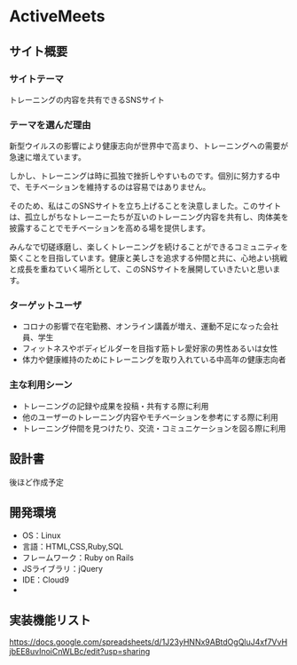 # ActiveMeets

## サイト概要


### サイトテーマ

トレーニングの内容を共有できるSNSサイト

### テーマを選んだ理由

新型ウイルスの影響により健康志向が世界中で高まり、トレーニングへの需要が急速に増えています。

しかし、トレーニングは時に孤独で挫折しやすいものです。個別に努力する中で、モチベーションを維持するのは容易ではありません。

そのため、私はこのSNSサイトを立ち上げることを決意しました。このサイトは、孤立しがちなトレーニーたちが互いのトレーニング内容を共有し、肉体美を披露することでモチベーションを高める場を提供します。

みんなで切磋琢磨し、楽しくトレーニングを続けることができるコミュニティを築くことを目指しています。健康と美しさを追求する仲間と共に、心地よい挑戦と成長を重ねていく場所として、このSNSサイトを展開していきたいと思います。

### ターゲットユーザ

- コロナの影響で在宅勤務、オンライン講義が増え、運動不足になった会社員、学生
- フィットネスやボディビルダーを目指す筋トレ愛好家の男性あるいは女性
- 体力や健康維持のためにトレーニングを取り入れている中高年の健康志向者

### 主な利用シーン

- トレーニングの記録や成果を投稿・共有する際に利用
- 他のユーザーのトレーニング内容やモチベーションを参考にする際に利用
- トレーニング仲間を見つけたり、交流・コミュニケーションを図る際に利用


## 設計書


後ほど作成予定


## 開発環境


- OS：Linux
- 言語：HTML,CSS,Ruby,SQL
- フレームワーク：Ruby on Rails
- JSライブラリ：jQuery
- IDE：Cloud9
-
## 実装機能リスト
https://docs.google.com/spreadsheets/d/1J23yHNNx9ABtdOgQluJ4xf7VvHjbEE8uvInoiCnWLBc/edit?usp=sharing